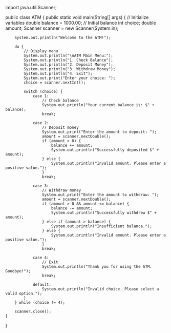 import java.util.Scanner;

public class ATM {
    public static void main(String[] args) {
        // Initialize variables
        double balance = 1000.00; // Initial balance
        int choice;
        double amount;
        Scanner scanner = new Scanner(System.in);

        System.out.println("Welcome to the ATM!");
        
        do {
            // Display menu
            System.out.println("\nATM Main Menu:");
            System.out.println("1. Check Balance");
            System.out.println("2. Deposit Money");
            System.out.println("3. Withdraw Money");
            System.out.println("4. Exit");
            System.out.print("Enter your choice: ");
            choice = scanner.nextInt();

            switch (choice) {
                case 1:
                    // Check balance
                    System.out.println("Your current balance is: $" + balance);
                    break;

                case 2:
                    // Deposit money
                    System.out.print("Enter the amount to deposit: ");
                    amount = scanner.nextDouble();
                    if (amount > 0) {
                        balance += amount;
                        System.out.println("Successfully deposited $" + amount);
                    } else {
                        System.out.println("Invalid amount. Please enter a positive value.");
                    }
                    break;

                case 3:
                    // Withdraw money
                    System.out.print("Enter the amount to withdraw: ");
                    amount = scanner.nextDouble();
                    if (amount > 0 && amount <= balance) {
                        balance -= amount;
                        System.out.println("Successfully withdrew $" + amount);
                    } else if (amount > balance) {
                        System.out.println("Insufficient balance.");
                    } else {
                        System.out.println("Invalid amount. Please enter a positive value.");
                    }
                    break;

                case 4:
                    // Exit
                    System.out.println("Thank you for using the ATM. Goodbye!");
                    break;

                default:
                    System.out.println("Invalid choice. Please select a valid option.");
            }
        } while (choice != 4);

        scanner.close();
    }
}
